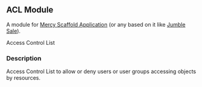## ACL Module

A module for [Mercy Scaffold Application](https://github.com/aklebe-laravel/mercy-scaffold.git)
(or any based on it like [Jumble Sale](https://github.com/aklebe-laravel/jumble-sale.git)).

Access Control List

### Description

Access Control List to allow or deny users or user groups accessing objects by resources.

